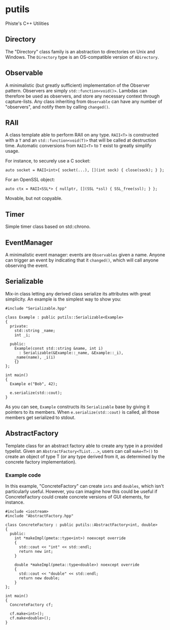 # putils
Phiste's C++ Utilities

## Directory
The "Directory" class family is an abstraction to directories on Unix and Windows. The `Directory` type is an OS-compatible version of `ADirectory`.

## Observable
A minimalistic (but greatly sufficient) implementation of the Observer pattern. Observers are simply `std::function<void()>`. Lambdas can therefore be used as observers, and store any necessary context through capture-lists.
Any class inheriting from `Observable` can have any number of "observers", and notify them by calling `changed()`.

## RAII
A class template able to perform RAII on any type. `RAII<T>` is constructed with a `T` and an `std::function<void(T)>` that will be called at destruction time.
Automatic conversions from `RAII<T>` to `T` exist to greatly simplify usage.

For instance, to securely use a C socket:
```
auto socket = RAII<int>{ socket(...), [](int sock) { close(sock); } };
```
For an OpenSSL object:
```
auto ctx = RAII<SSL*> { nullptr, [](SSL *ssl) { SSL_free(ssl); } };
```
Movable, but not copyable.

## Timer
Simple timer class based on std::chrono.

## EventManager
A minimalistic event manager: events are `Observables` given a name. Anyone can trigger an event by indicating that it `changed()`, which will call anyone observing the event.

## Serializable
Mix-in class letting any derived class serialize its attributes with great simplicity. An example is the simplest way to show you:
```
#include "Serializable.hpp"

class Example : public putils::Serializable<Example>
{
  private:
    std::string _name;
    int _i;

  public:
    Example(const std::string &name, int i)
      : Serializable(&Example::_name, &Example::_i),
	_name(name), _i(i)
    {}
};

int main()
{
  Example e("Bob", 42);

  e.serialize(std::cout);
}
```
As you can see, `Example` constructs its `Serializable` base by giving it pointers to its members. When `e.serialize(std::cout)` is called, all those members get serialized to stdout.

## AbstractFactory
Template class for an abstract factory able to create any type in a provided typelist.
Given an `AbstractFactory<TList...>`, users can call `make<T>()` to create an object of type T (or any type derived from it, as determined by the concrete factory implementation).

### Example code
In this example, "ConcreteFactory" can create `ints` and `doubles`, which isn't particularly useful. However, you can imagine how this could be useful if ConcreteFactory could create concrete versions of GUI elements, for instance.
```
#include <iostream>
#include "AbstractFactory.hpp"

class ConcreteFactory : public putils::AbstractFactory<int, double>
{
  public:
    int *makeImpl(pmeta::type<int>) noexcept override
    {
      std::cout << "int" << std::endl;
      return new int;
    }

    double *makeImpl(pmeta::type<double>) noexcept override
    {
      std::cout << "double" << std::endl;
      return new double;
    }
};

int main()
{
  ConcreteFactory cf;

  cf.make<int>();
  cf.make<double>();
}
```
